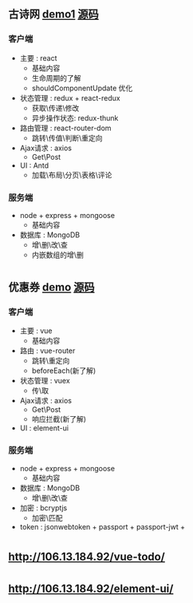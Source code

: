 ## 古诗网 [demo1]( http://106.13.184.92/react-demo1/) [源码](https://github.com/togoc/react)
### 客户端
+ 主要 : react
  + 基础内容
  + 生命周期的了解
  + shouldComponentUpdate 优化
+ 状态管理 : redux + react-redux
  + 获取\传递\修改
  + 异步操作状态: redux-thunk
+ 路由管理 : react-router-dom
  + 跳转\传值\判断\重定向
+ Ajax请求 : axios
  + Get\Post
+ UI : Antd
  + 加载\布局\分页\表格\评论
### 服务端
+ node + express + mongoose
  + 基础内容
+ 数据库 : MongoDB
  + 增\删\改\查
  + 内嵌数组的增\删
# 
## 优惠券 [demo](http://106.13.184.92/vue-pro/) [源码](https://github.com/togoc/vue_fund_management)

### 客户端
+ 主要 : vue
  + 基础内容
+ 路由 : vue-router
  + 跳转\重定向
  + beforeEach(新了解)
+ 状态管理 : vuex
  + 传\取
+ Ajax请求 : axios
  + Get\Post
  + 响应拦截(新了解)
+ UI : element-ui
### 服务端
+ node + express + mongoose
  + 基础内容
+ 数据库 : MongoDB
  + 增\删\改\查
+ 加密 : bcryptjs
  + 加密\匹配
+ token : jsonwebtoken + passport + passport-jwt
  + 
# 
## http://106.13.184.92/vue-todo/


# 

## http://106.13.184.92/element-ui/